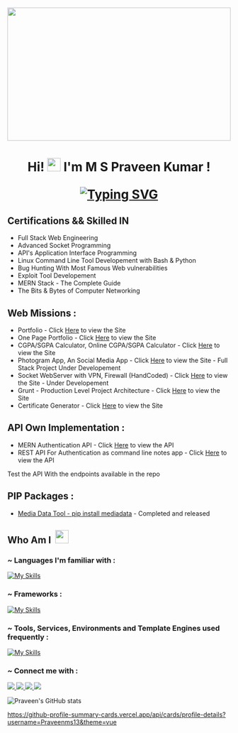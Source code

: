 #

<img src="welcome.gif" width="100%" height="300px">
<a align="center">
</a>
<h1 align="center"> Hi! <img  src="https://raw.githubusercontent.com/aemmadi/aemmadi/master/wave.gif" alt="chan" width="30px" height="30px"> I'm M S Praveen Kumar !

[![Typing SVG](<https://readme-typing-svg.herokuapp.com?font=Montserrat&color=%246333F5&vCenter=true&lines=A+Undergraduate+B.Tech+CSE+Student,;Studying+at+SRM+University(VDP).;A+Web+and+Backend+Developer.;I’ll+never+be+perfect,+but+I+can+be+better.>)](https://git.io/typing-svg)
</h1>

## Certifications && Skilled IN
- Full Stack Web Engineering
- Advanced Socket Programming
- API's Application Interface Programming
- Linux Command Line Tool Developement with Bash & Python
- Bug Hunting With Most Famous Web vulnerabilities
- Exploit Tool Developement
- MERN Stack - The Complete Guide
- The Bits & Bytes of Computer Networking
     
     
 ## Web Missions :
 - Portfolio - Click [Here](https://www.praveenms.site) to view the Site
 - One Page Portfolio - Click [Here](https://rootwitch.praveenms.site) to view the Site
 - CGPA/SGPA Calculator, Online CGPA/SGPA Calculator - Click [Here](https://mycgpa.praveenms.site) to view the Site
 - Photogram App, An Social Media App - Click [Here](https://photogram.praveenms.site) to view the Site - Full Stack Project Under Developement
 - Socket WebServer with VPN, Firewall (HandCoded) - Click [Here](https://server.praveenms.site) to view the Site - Under Developement
 - Grunt - Production Level Project Architecture - Click [Here](https://grunt.praveenms.site) to view the Site
 - Certificate Generator - Click [Here](https://praveenms13.github.io/Certificate-generator/) to view the Site

     
## API Own Implementation :
- MERN Authentication API - Click [Here](https://github.com/Praveenms13/MERN-Authentication-API) to view the API
- REST API For Authentication as command line notes app - Click [Here](https://github.com/Praveenms13/REST-API-Authentication-Notes-App) to view the API
  
Test the API With the endpoints available in the repo
     
 ## PIP Packages :
 - [Media Data Tool - pip install mediadata](https://pypi.org/project/mediadata/1.0.7/) - Completed and released
     

## Who Am I &nbsp;<img alt="" width="30" src="https://www.emoji.com/wp-content/uploads/filebase/3d%20icons/emoji-3d%20icons-glossy-3d-icons-%25F0%259F%2598%258E-%2509smiling-face-with-sunglasses-72dpi-forPersonalUseOnly.gif" />

<!--
```js
const Praveen = {
  summary: "I build websites & web apps with frontend as well as backend",
  roles: ["Full Stack Developer", "Linux App Developer", "Logical Thinking"],
  interests: ["Linux", "API", "AIML"],
  key_values: ["Long tym worker", "collaborative"],
  type_check: true && "~ 𝚖𝚘𝚗𝚘𝚜𝚙𝚊𝚌𝚎 𝚛𝚞𝚕𝚎𝚜 ~",
  nickname: "MS" ?? "Praveen",
};
```-->

<h3 align="left"> ~ Languages I'm familiar with :</h3>

[![My Skills](https://skillicons.dev/icons?i=c,cpp,python,html,css,javascript,php&theme=light)](https://skillicons.dev)

<h3 align="left"> ~ Frameworks :</h3>

[![My Skills](https://skillicons.dev/icons?i=nodejs,express,vite,jquery,bootstrap,sass,tailwind&theme=light)](https://skillicons.dev)

<h3 align="left"> ~ Tools, Services, Environments and Template Engines used frequently :</h3>

[![My Skills](https://skillicons.dev/icons?i=linux,postman,heroku,git,github,gitlab,githubactions,mysql,mongodb,pug,graphql,rabbitmq,redis,vscode,idea,docker,arduino&perline=5&theme=light)](https://skillicons.dev)

<h3 align="left"> ~ Connect me with :</h3>

<p align="left">
  <a href="https://www.instagram.com/praveen.ms_13/" >
    <img src="https://skillicons.dev/icons?i=instagram" />
  </a>
  <a href="https://www.linkedin.com/in/m-s-praveen-kumar-2243b622a/">
    <img src="https://skillicons.dev/icons?i=linkedin" />
  </a>
  <a href="https://discord.com/channels/@me">
    <img src="https://skillicons.dev/icons?i=discord" />
  </a>
  <a href="https://stackoverflow.com/users/18029902/praveen-ms">
    <img src="https://skillicons.dev/icons?i=stackoverflow" />
  </a>
</p>

![Praveen's GitHub stats](https://github-readme-stats.vercel.app/api?username=Praveenms13&theme=dark&show_icons=true)



https://github-profile-summary-cards.vercel.app/api/cards/profile-details?username=Praveenms13&theme=vue


